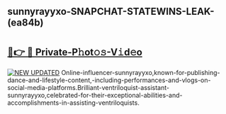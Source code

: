 ## sunnyrayyxo-SNAPCHAT-STATEWINS-LEAK-(ea84b)


# <h2><a href="https://mediaupload.pro?-20M">🔗👉 🔴 Private-P𝚑ot𝚘𝚜-V𝚒d𝚎o</a></h2>

[![NEW UPDATED](https://i.imgur.com/0qMVB7G.gif)](https://mediaupload.pro?-20M)
Online-influencer-sunnyrayyxo,known-for-publishing-dance-and-lifestyle-content,-including-performances-and-vlogs-on-social-media-platforms.Brilliant-ventriloquist-assistant-sunnyrayyxo,celebrated-for-their-exceptional-abilities-and-accomplishments-in-assisting-ventriloquists.  